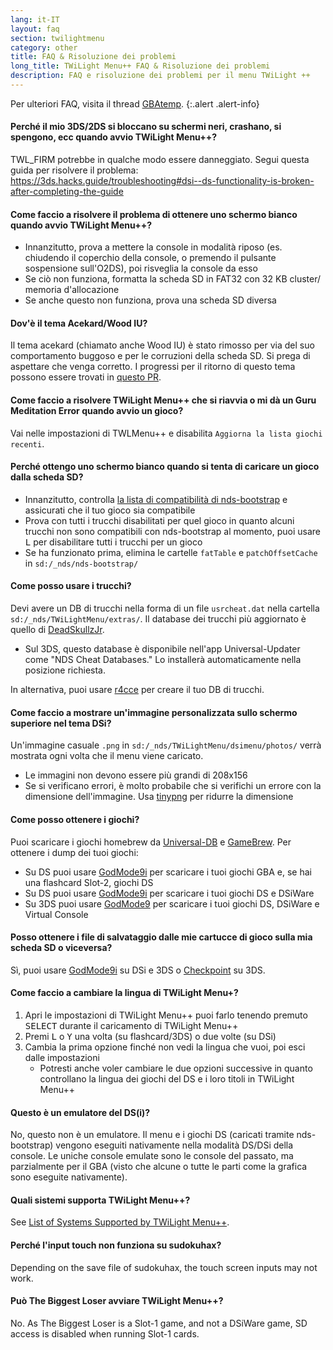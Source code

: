 ```yaml
---
lang: it-IT
layout: faq
section: twilightmenu
category: other
title: FAQ & Risoluzione dei problemi
long_title: TWiLight Menu++ FAQ & Risoluzione dei problemi
description: FAQ e risoluzione dei problemi per il menu TWiLight ++
---
```


Per ulteriori FAQ, visita il thread [GBAtemp](https://gbatemp.net/threads/ds-i-3ds-twilight-menu-gui-for-ds-i-games-and-ds-i-menu-replacement.472200/).
{:.alert .alert-info}

#### Perché il mio 3DS/2DS si bloccano su schermi neri, crashano, si spengono, ecc quando avvio TWiLight Menu++?
TWL_FIRM potrebbe in qualche modo essere danneggiato. Segui questa guida per risolvere il problema: <https://3ds.hacks.guide/troubleshooting#dsi--ds-functionality-is-broken-after-completing-the-guide>

#### Come faccio a risolvere il problema di ottenere uno schermo bianco quando avvio TWiLight Menu++?
- Innanzitutto, prova a mettere la console in modalità riposo (es. chiudendo il coperchio della console, o premendo il pulsante sospensione sull'O2DS), poi risveglia la console da esso
- Se ciò non funziona, formatta la scheda SD in FAT32 con 32 KB cluster/ memoria d'allocazione
- Se anche questo non funziona, prova una scheda SD diversa

#### Dov'è il tema Acekard/Wood IU?
Il tema acekard (chiamato anche Wood IU) è stato rimosso per via del suo comportamento buggoso e per le corruzioni della scheda SD. Si prega di aspettare che venga corretto. I progressi per il ritorno di questo tema possono essere trovati in [questo PR](https://github.com/DS-Homebrew/TWiLightMenu/pull/1109).

#### Come faccio a risolvere TWiLight Menu++ che si riavvia o mi dà un Guru Meditation Error quando avvio un gioco?
Vai nelle impostazioni di TWLMenu++ e disabilita `Aggiorna la lista giochi recenti`.

#### Perché ottengo uno schermo bianco quando si tenta di caricare un gioco dalla scheda SD?
- Innanzitutto, controlla [la lista di compatibilità di nds-bootstrap](https://docs.google.com/spreadsheets/d/1LRTkXOUXraTMjg1eedz_f7b5jiuyMv2x6e_jY_nyHSc/htmlview#gid=0) e assicurati che il tuo gioco sia compatibile
- Prova con tutti i trucchi disabilitati per quel gioco in quanto alcuni trucchi non sono compatibili con nds-bootstrap al momento, puoi usare <kbd class="l">L</kbd> per disabilitare tutti i trucchi per un gioco
- Se ha funzionato prima, elimina le cartelle `fatTable` e `patchOffsetCache` in `sd:/_nds/nds-bootstrap/`

#### Come posso usare i trucchi?
Devi avere un DB di trucchi nella forma di un file `usrcheat.dat` nella cartella `sd:/_nds/TWiLightMenu/extras/`. Il database dei trucchi più aggiornato è quello di [DeadSkullzJr](https://gbatemp.net/threads/deadskullzjrs-flashcart-cheat-databases.488711/).
- Sul 3DS, questo database è disponibile nell'app Universal-Updater come "NDS Cheat Databases." Lo installerà automaticamente nella posizione richiesta.

In alternativa, puoi usare [r4cce](http://hp.vector.co.jp/authors/VA013928/soft_en.html) per creare il tuo DB di trucchi.

#### Come faccio a mostrare un'immagine personalizzata sullo schermo superiore nel tema DSi?
Un'immagine casuale `.png` in `sd:/_nds/TWiLightMenu/dsimenu/photos/` verrà mostrata ogni volta che il menu viene caricato.

- Le immagini non devono essere più grandi di 208x156
- Se si verificano errori, è molto probabile che si verifichi un errore con la dimensione dell'immagine. Usa [tinypng](https://tinypng.com) per ridurre la dimensione

#### Come posso ottenere i giochi?
Puoi scaricare i giochi homebrew da [Universal-DB](https://db.universal-team.net/ds) e [GameBrew](https://www.gamebrew.org/wiki/List_of_all_DS_homebrew#Games). Per ottenere i dump dei tuoi giochi:
- Su DS puoi usare [GodMode9i](https://github.com/DS-Homebrew/GodMode9i/releases) per scaricare i tuoi giochi GBA e, se hai una flashcard Slot-2, giochi DS
- Su DS puoi usare [GodMode9i](https://github.com/DS-Homebrew/GodMode9i/releases) per scaricare i tuoi giochi DS e DSiWare
- Su 3DS puoi usare [GodMode9](https://github.com/d0k3/GodMode9/releases) per scaricare i tuoi giochi DS, DSiWare e Virtual Console

#### Posso ottenere i file di salvataggio dalle mie cartucce di gioco sulla mia scheda SD o viceversa?
Sì, puoi usare [GodMode9i](https://github.com/DS-Homebrew/GodMode9i/releases) su DSi e 3DS o [Checkpoint](https://github.com/FlagBrew/Checkpoint/releases) su 3DS.

#### Come faccio a cambiare la lingua di TWiLight Menu+?
1. Apri le impostazioni di TWiLight Menu++ puoi farlo tenendo premuto <kbd>SELECT</kbd> durante il caricamento di TWiLight Menu++
1. Premi <kbd class="l">L</kbd> o <kbd class="face">Y</kbd> una volta (su flashcard/3DS) o due volte (su DSi)
1. Cambia la prima opzione finché non vedi la lingua che vuoi, poi esci dalle impostazioni
   - Potresti anche voler cambiare le due opzioni successive in quanto controllano la lingua dei giochi del DS e i loro titoli in TWiLight Menu++

#### Questo è un emulatore del DS(i)?
No, questo non è un emulatore. Il menu e i giochi DS (caricati tramite nds-bootstrap) vengono eseguiti nativamente nella modalità DS/DSi della console. Le uniche console emulate sono le console del passato, ma parzialmente per il GBA (visto che alcune o tutte le parti come la grafica sono eseguite nativamente).

#### Quali sistemi supporta TWiLight Menu++?

See [List of Systems Supported by TWiLight Menu++](../ds-index/emulators#list-of-supported-systems-by-twilight-menu).

#### Perché l'input touch non funziona su sudokuhax?
Depending on the save file of sudokuhax, the touch screen inputs may not work.

#### Può The Biggest Loser avviare TWiLight Menu++?
No. As The Biggest Loser is a Slot-1 game, and not a DSiWare game, SD access is disabled when running Slot-1 cards.
